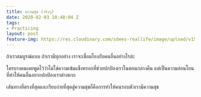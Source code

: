 ```yaml
---
title: ความสุข (จริงๆ)
date: 2020-02-03 10:48:04 Z
tags:
- Practicing
layout: post
feature-img: https://res.cloudinary.com/sdees-reallife/image/upload/v1555658919/sample_feature_img.png
---
```


ถ้าเราสมบูรณ์แบบ ถ้าเรามีทุกอย่าง เราจะเชื่อมโยงกับคนอื่นอย่างไรล่ะ

<i class="fa fa-child" style="color:plum"></i>

ใครบางคนเคยพูดไว้ว่าไม่ใช่ความเข้มแข็งหรอกที่ช่วยปกป้องเราในตอนกลางคืน แต่เป็นความอ่อนโยนที่ทำให้คนอื่นอยากปกป้องเราต่างหาก

เส้นทางที่ตรงที่สุดและเรียบง่ายที่สุดสู่ความสุขก็คือการทำให้คนรอบตัวเรามีความสุข

